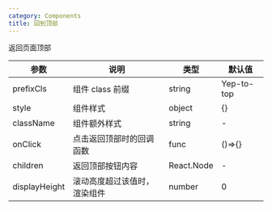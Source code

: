 ```yaml
---
category: Components
title: 回到顶部
---
```


返回页面顶部

<DEMO>

| 参数          | 说明                         | 类型       | 默认值     |
| ------------- | ---------------------------- | ---------- | ---------- |
| prefixCls     | 组件 class 前缀              | string     | Yep-to-top |
| style         | 组件样式                     | object     | {}         |
| className     | 组件额外样式                 | string     | -          |
| onClick       | 点击返回顶部时的回调函数     | func       | ()=>{}     |
| children      | 返回顶部按钮内容             | React.Node | -          |
| displayHeight | 滚动高度超过该值时，渲染组件 | number     | 0          |
